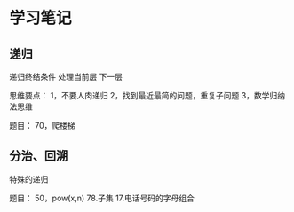 # 学习笔记
## 递归
递归终结条件
处理当前层
下一层

思维要点：
1，不要人肉递归
2，找到最近最简的问题，重复子问题
3，数学归纳法思维


题目：
70，爬楼梯


## 分治、回溯
特殊的递归


题目：
50，pow(x,n)
78.子集
17.电话号码的字母组合


## 